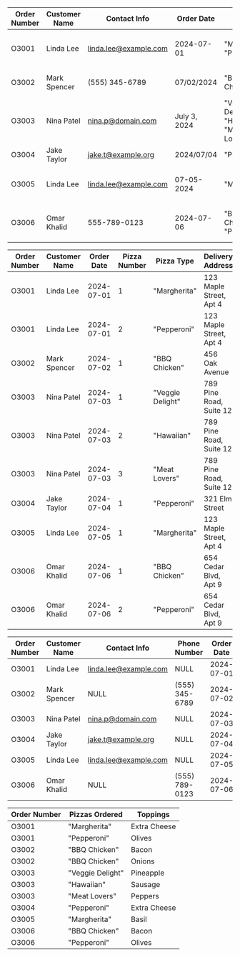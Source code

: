 | Order Number | Customer Name | Contact Info          | Order Date   | Pizzas Ordered                              | Toppings                    | Delivery Address        | Delivery Driver |
| ------------ | ------------- | --------------------- | ------------ | ------------------------------------------- | --------------------------- | ----------------------- | --------------- |
| O3001        | Linda Lee     | linda.lee@example.com | 2024-07-01   | "Margherita", "Pepperoni"                   | Extra Cheese, Olives        | 123 Maple Street, Apt 4 | Tony            |
| O3002        | Mark Spencer  | (555) 345-6789        | 07/02/2024   | "BBQ Chicken"                               | Bacon, Onions               | 456 Oak Avenue          | Gina            |
| O3003        | Nina Patel    | nina.p@domain.com     | July 3, 2024 | "Veggie Delight", "Hawaiian", "Meat Lovers" | Pineapple, Sausage, Peppers | 789 Pine Road, Suite 12 | Tony            |
| O3004        | Jake Taylor   | jake.t@example.org    | 2024/07/04   | "Pepperoni"                                 | Extra Cheese                | 321 Elm Street          | Gina            |
| O3005        | Linda Lee     | linda.lee@example.com | 07-05-2024   | "Margherita"                                | Basil                       | 123 Maple Street, Apt 4 | Tony            |
| O3006        | Omar Khalid   | 555-789-0123          | 2024-07-06   | "BBQ Chicken", "Pepperoni"                  | Bacon, Olives               | 654 Cedar Blvd, Apt 9   | Gina            |



| Order Number | Customer Name | Order Date   | Pizza Number | Pizza Type                 | Delivery Address        | Delivery Driver |
| ------------ | ------------- | ------------ | ------------ | -------------------------- | ----------------------- | --------------- |
| O3001        | Linda Lee     |  2024-07-01  | 1            | "Margherita"               | 123 Maple Street, Apt 4 | Tony            |
| O3001        | Linda Lee     |  2024-07-01  | 2            | "Pepperoni"                | 123 Maple Street, Apt 4 | Tony            |
| O3002        | Mark Spencer  |  2024-07-02  | 1            | "BBQ Chicken"              | 456 Oak Avenue          | Gina            |
| O3003        | Nina Patel    |  2024-07-03  | 1            | "Veggie Delight"           | 789 Pine Road, Suite 12 | Tony            |
| O3003        | Nina Patel    |  2024-07-03  | 2            | "Hawaiian"                 | 789 Pine Road, Suite 12 | Tony            |
| O3003        | Nina Patel    |  2024-07-03  | 3            | "Meat Lovers"              | 789 Pine Road, Suite 12 | Tony            |
| O3004        | Jake Taylor   |  2024-07-04  | 1            | "Pepperoni"                | 321 Elm Street          | Gina            |
| O3005        | Linda Lee     |  2024-07-05  | 1            | "Margherita"               | 123 Maple Street, Apt 4 | Tony            |
| O3006        | Omar Khalid   |  2024-07-06  | 1            | "BBQ Chicken"              | 654 Cedar Blvd, Apt 9   | Gina            |
| O3006        | Omar Khalid   |  2024-07-06  | 2            | "Pepperoni"                | 654 Cedar Blvd, Apt 9   | Gina            |




| Order Number | Customer Name | Contact Info          | Phone Number   | Order Date   |
| ------------ | ------------- | --------------------- | -------------- | ------------ | 
| O3001        | Linda Lee     | linda.lee@example.com | NULL           | 2024-07-01   | 
| O3002        | Mark Spencer  | NULL                  | (555) 345-6789 | 2024-07-02   |
| O3003        | Nina Patel    | nina.p@domain.com     | NULL           | 2024-07-03   |
| O3004        | Jake Taylor   | jake.t@example.org    | NULL           | 2024-07-04   |
| O3005        | Linda Lee     | linda.lee@example.com | NULL           | 2024-07-05   |
| O3006        | Omar Khalid   | NULL                  | (555) 789-0123 | 2024-07-06   |





| Order Number | Pizzas Ordered                              | Toppings                    |
| ------------ | ------------------------------------------- | --------------------------- |
| O3001        | "Margherita"                                | Extra Cheese                |
| O3001        |  "Pepperoni"                                | Olives                      |
| O3002        | "BBQ Chicken"                               | Bacon                       |
| O3002        | "BBQ Chicken"                               | Onions                      |
| O3003        | "Veggie Delight"                            | Pineapple                   |
| O3003        |  "Hawaiian"                                 | Sausage                     |
| O3003        | "Meat Lovers"                               | Peppers                     |
| O3004        | "Pepperoni"                                 | Extra Cheese                |
| O3005        | "Margherita"                                | Basil                       |
| O3006        | "BBQ Chicken"                               | Bacon                       |
| O3006        |  "Pepperoni"                                | Olives                      |
